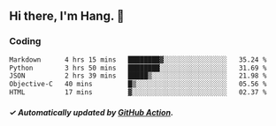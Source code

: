 ## Hi there, I'm Hang. 👋

### Coding

<!--START_SECTION:waka-->

```txt
Markdown      4 hrs 15 mins   ████████▓░░░░░░░░░░░░░░░░   35.24 %
Python        3 hrs 50 mins   ████████░░░░░░░░░░░░░░░░░   31.69 %
JSON          2 hrs 39 mins   █████▒░░░░░░░░░░░░░░░░░░░   21.98 %
Objective-C   40 mins         █▒░░░░░░░░░░░░░░░░░░░░░░░   05.56 %
HTML          17 mins         ▓░░░░░░░░░░░░░░░░░░░░░░░░   02.37 %
```

<!--END_SECTION:waka-->

##### ✓ Automatically updated by [GitHub Action](https://github.com/huhuhang/huhuhang/actions).
